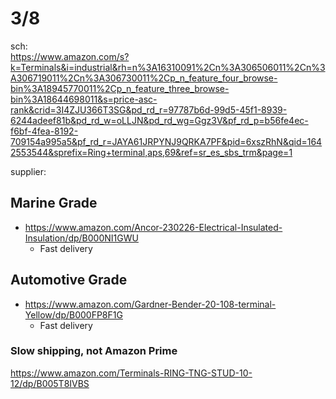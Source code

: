 # 3/8
sch:  
https://www.amazon.com/s?k=Terminals&i=industrial&rh=n%3A16310091%2Cn%3A306506011%2Cn%3A306719011%2Cn%3A306730011%2Cp_n_feature_four_browse-bin%3A18945770011%2Cp_n_feature_three_browse-bin%3A18644698011&s=price-asc-rank&crid=3I4ZJU366T3SG&pd_rd_r=97787b6d-99d5-45f1-8939-6244adeef81b&pd_rd_w=oLLJN&pd_rd_wg=Ggz3V&pf_rd_p=b56fe4ec-f6bf-4fea-8192-709154a995a5&pf_rd_r=JAYA61JRPYNJ9QRKA7PF&pid=6xszRhN&qid=1642553544&sprefix=Ring+terminal,aps,69&ref=sr_es_sbs_trm&page=1

supplier:
## Marine Grade
- https://www.amazon.com/Ancor-230226-Electrical-Insulated-Insulation/dp/B000NI1GWU
    - Fast delivery

## Automotive Grade
- https://www.amazon.com/Gardner-Bender-20-108-terminal-Yellow/dp/B000FP8F1G
    - Fast delivery

### Slow shipping, not Amazon Prime
https://www.amazon.com/Terminals-RING-TNG-STUD-10-12/dp/B005T8IVBS
